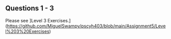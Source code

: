 ## Questions 1 - 3
Please see ]Level 3 Exercises.](https://github.com/MiguelSwampy/pscyh403/blob/main/Assignment5/Level%203%20Exercises) 
